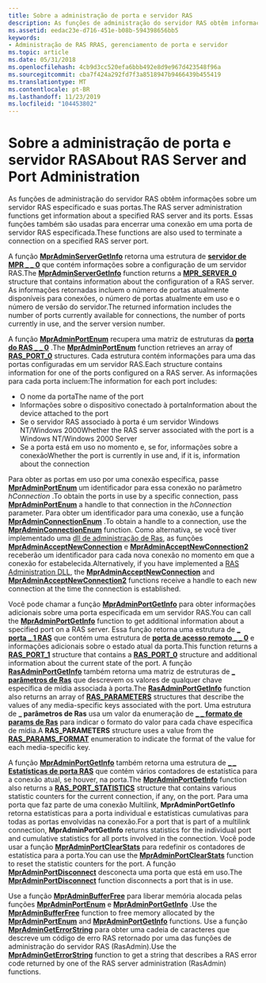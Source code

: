 ```yaml
---
title: Sobre a administração de porta e servidor RAS
description: As funções de administração do servidor RAS obtêm informações sobre um servidor RAS especificado e suas portas. Essas funções também são usadas para encerrar uma conexão em uma porta de servidor RAS especificada.
ms.assetid: eedac23e-d716-451e-b08b-594398656bb5
keywords:
- Administração de RAS RRAS, gerenciamento de porta e servidor
ms.topic: article
ms.date: 05/31/2018
ms.openlocfilehash: 4cb9d3cc520efa6bbb492e8d9e967d423548f96a
ms.sourcegitcommit: cba7f424a292fd7f3a8518947b9466439b455419
ms.translationtype: MT
ms.contentlocale: pt-BR
ms.lasthandoff: 11/23/2019
ms.locfileid: "104453802"
---
```

# <a name="about-ras-server-and-port-administration"></a><span data-ttu-id="28e76-105">Sobre a administração de porta e servidor RAS</span><span class="sxs-lookup"><span data-stu-id="28e76-105">About RAS Server and Port Administration</span></span>

<span data-ttu-id="28e76-106">As funções de administração do servidor RAS obtêm informações sobre um servidor RAS especificado e suas portas.</span><span class="sxs-lookup"><span data-stu-id="28e76-106">The RAS server administration functions get information about a specified RAS server and its ports.</span></span> <span data-ttu-id="28e76-107">Essas funções também são usadas para encerrar uma conexão em uma porta de servidor RAS especificada.</span><span class="sxs-lookup"><span data-stu-id="28e76-107">These functions are also used to terminate a connection on a specified RAS server port.</span></span>

<span data-ttu-id="28e76-108">A função [**MprAdminServerGetInfo**](/windows/desktop/api/Mprapi/nf-mprapi-mpradminservergetinfo) retorna uma estrutura de [**servidor de MPR \_ \_ 0**](/windows/desktop/api/Mprapi/ns-mprapi-mpr_server_0) que contém informações sobre a configuração de um servidor RAS.</span><span class="sxs-lookup"><span data-stu-id="28e76-108">The [**MprAdminServerGetInfo**](/windows/desktop/api/Mprapi/nf-mprapi-mpradminservergetinfo) function returns a [**MPR\_SERVER\_0**](/windows/desktop/api/Mprapi/ns-mprapi-mpr_server_0) structure that contains information about the configuration of a RAS server.</span></span> <span data-ttu-id="28e76-109">As informações retornadas incluem o número de portas atualmente disponíveis para conexões, o número de portas atualmente em uso e o número de versão do servidor.</span><span class="sxs-lookup"><span data-stu-id="28e76-109">The returned information includes the number of ports currently available for connections, the number of ports currently in use, and the server version number.</span></span>

<span data-ttu-id="28e76-110">A função [**MprAdminPortEnum**](/windows/desktop/api/Mprapi/nf-mprapi-mpradminportenum) recupera uma matriz de estruturas da [**porta do RAS \_ \_ 0**](/windows/desktop/api/Mprapi/ns-mprapi-ras_port_0) .</span><span class="sxs-lookup"><span data-stu-id="28e76-110">The [**MprAdminPortEnum**](/windows/desktop/api/Mprapi/nf-mprapi-mpradminportenum) function retrieves an array of [**RAS\_PORT\_0**](/windows/desktop/api/Mprapi/ns-mprapi-ras_port_0) structures.</span></span> <span data-ttu-id="28e76-111">Cada estrutura contém informações para uma das portas configuradas em um servidor RAS.</span><span class="sxs-lookup"><span data-stu-id="28e76-111">Each structure contains information for one of the ports configured on a RAS server.</span></span> <span data-ttu-id="28e76-112">As informações para cada porta incluem:</span><span class="sxs-lookup"><span data-stu-id="28e76-112">The information for each port includes:</span></span>

-   <span data-ttu-id="28e76-113">O nome da porta</span><span class="sxs-lookup"><span data-stu-id="28e76-113">The name of the port</span></span>
-   <span data-ttu-id="28e76-114">Informações sobre o dispositivo conectado à porta</span><span class="sxs-lookup"><span data-stu-id="28e76-114">Information about the device attached to the port</span></span>
-   <span data-ttu-id="28e76-115">Se o servidor RAS associado à porta é um servidor Windows NT/Windows 2000</span><span class="sxs-lookup"><span data-stu-id="28e76-115">Whether the RAS server associated with the port is a Windows NT/Windows 2000 Server</span></span>
-   <span data-ttu-id="28e76-116">Se a porta está em uso no momento e, se for, informações sobre a conexão</span><span class="sxs-lookup"><span data-stu-id="28e76-116">Whether the port is currently in use and, if it is, information about the connection</span></span>

<span data-ttu-id="28e76-117">Para obter as portas em uso por uma conexão específica, passe [**MprAdminPortEnum**](/windows/desktop/api/Mprapi/nf-mprapi-mpradminportenum) um identificador para essa conexão no parâmetro *hConnection* .</span><span class="sxs-lookup"><span data-stu-id="28e76-117">To obtain the ports in use by a specific connection, pass [**MprAdminPortEnum**](/windows/desktop/api/Mprapi/nf-mprapi-mpradminportenum) a handle to that connection in the *hConnection* parameter.</span></span> <span data-ttu-id="28e76-118">Para obter um identificador para uma conexão, use a função [**MprAdminConnectionEnum**](/windows/desktop/api/Mprapi/nf-mprapi-mpradminconnectionenum) .</span><span class="sxs-lookup"><span data-stu-id="28e76-118">To obtain a handle to a connection, use the [**MprAdminConnectionEnum**](/windows/desktop/api/Mprapi/nf-mprapi-mpradminconnectionenum) function.</span></span> <span data-ttu-id="28e76-119">Como alternativa, se você tiver implementado uma [dll de administração de Ras](ras-administration-dll.md), as funções [**MprAdminAcceptNewConnection**](/windows/desktop/api/Mprapi/nf-mprapi-mpradminacceptnewconnection) e [**MprAdminAcceptNewConnection2**](/windows/desktop/api/Mprapi/nf-mprapi-mpradminacceptnewconnection2) receberão um identificador para cada nova conexão no momento em que a conexão for estabelecida.</span><span class="sxs-lookup"><span data-stu-id="28e76-119">Alternatively, if you have implemented a [RAS Administration DLL](ras-administration-dll.md), the [**MprAdminAcceptNewConnection**](/windows/desktop/api/Mprapi/nf-mprapi-mpradminacceptnewconnection) and [**MprAdminAcceptNewConnection2**](/windows/desktop/api/Mprapi/nf-mprapi-mpradminacceptnewconnection2) functions receive a handle to each new connection at the time the connection is established.</span></span>

<span data-ttu-id="28e76-120">Você pode chamar a função [**MprAdminPortGetInfo**](/windows/desktop/api/Mprapi/nf-mprapi-mpradminportgetinfo) para obter informações adicionais sobre uma porta especificada em um servidor RAS.</span><span class="sxs-lookup"><span data-stu-id="28e76-120">You can call the [**MprAdminPortGetInfo**](/windows/desktop/api/Mprapi/nf-mprapi-mpradminportgetinfo) function to get additional information about a specified port on a RAS server.</span></span> <span data-ttu-id="28e76-121">Essa função retorna uma estrutura de [**\_ porta \_ 1 RAS**](/windows/desktop/api/Mprapi/ns-mprapi-ras_port_1) que contém uma estrutura de [**porta de acesso remoto \_ \_ 0**](/windows/desktop/api/Mprapi/ns-mprapi-ras_port_0) e informações adicionais sobre o estado atual da porta.</span><span class="sxs-lookup"><span data-stu-id="28e76-121">This function returns a [**RAS\_PORT\_1**](/windows/desktop/api/Mprapi/ns-mprapi-ras_port_1) structure that contains a [**RAS\_PORT\_0**](/windows/desktop/api/Mprapi/ns-mprapi-ras_port_0) structure and additional information about the current state of the port.</span></span> <span data-ttu-id="28e76-122">A função [**RasAdminPortGetInfo**](rasadminportgetinfo.md) também retorna uma matriz de estruturas de [**\_ parâmetros de Ras**](ras-parameters-str.md) que descrevem os valores de qualquer chave específica de mídia associada à porta.</span><span class="sxs-lookup"><span data-stu-id="28e76-122">The [**RasAdminPortGetInfo**](rasadminportgetinfo.md) function also returns an array of [**RAS\_PARAMETERS**](ras-parameters-str.md) structures that describe the values of any media-specific keys associated with the port.</span></span> <span data-ttu-id="28e76-123">Uma estrutura de **\_ parâmetros de Ras** usa um valor da enumeração de [**\_ \_ formato de params de Ras**](ras-params-format-str.md) para indicar o formato do valor para cada chave específica de mídia.</span><span class="sxs-lookup"><span data-stu-id="28e76-123">A **RAS\_PARAMETERS** structure uses a value from the [**RAS\_PARAMS\_FORMAT**](ras-params-format-str.md) enumeration to indicate the format of the value for each media-specific key.</span></span>

<span data-ttu-id="28e76-124">A função [**MprAdminPortGetInfo**](/windows/desktop/api/Mprapi/nf-mprapi-mpradminportgetinfo) também retorna uma estrutura de [**\_ \_ Estatísticas de porta RAS**](ras-port-statistics-str.md) que contém vários contadores de estatística para a conexão atual, se houver, na porta.</span><span class="sxs-lookup"><span data-stu-id="28e76-124">The [**MprAdminPortGetInfo**](/windows/desktop/api/Mprapi/nf-mprapi-mpradminportgetinfo) function also returns a [**RAS\_PORT\_STATISTICS**](ras-port-statistics-str.md) structure that contains various statistic counters for the current connection, if any, on the port.</span></span> <span data-ttu-id="28e76-125">Para uma porta que faz parte de uma conexão Multilink, **MprAdminPortGetInfo** retorna estatísticas para a porta individual e estatísticas cumulativas para todas as portas envolvidas na conexão.</span><span class="sxs-lookup"><span data-stu-id="28e76-125">For a port that is part of a multilink connection, **MprAdminPortGetInfo** returns statistics for the individual port and cumulative statistics for all ports involved in the connection.</span></span> <span data-ttu-id="28e76-126">Você pode usar a função [**MprAdminPortClearStats**](/windows/desktop/api/Mprapi/nf-mprapi-mpradminportclearstats) para redefinir os contadores de estatística para a porta.</span><span class="sxs-lookup"><span data-stu-id="28e76-126">You can use the [**MprAdminPortClearStats**](/windows/desktop/api/Mprapi/nf-mprapi-mpradminportclearstats) function to reset the statistic counters for the port.</span></span> <span data-ttu-id="28e76-127">A função [**MprAdminPortDisconnect**](/windows/desktop/api/Mprapi/nf-mprapi-mpradminportdisconnect) desconecta uma porta que está em uso.</span><span class="sxs-lookup"><span data-stu-id="28e76-127">The [**MprAdminPortDisconnect**](/windows/desktop/api/Mprapi/nf-mprapi-mpradminportdisconnect) function disconnects a port that is in use.</span></span>

<span data-ttu-id="28e76-128">Use a função [**MprAdminBufferFree**](/windows/desktop/api/Mprapi/nf-mprapi-mpradminbufferfree) para liberar memória alocada pelas funções [**MprAdminPortEnum**](/windows/desktop/api/Mprapi/nf-mprapi-mpradminportenum) e [**MprAdminPortGetInfo**](/windows/desktop/api/Mprapi/nf-mprapi-mpradminportgetinfo) .</span><span class="sxs-lookup"><span data-stu-id="28e76-128">Use the [**MprAdminBufferFree**](/windows/desktop/api/Mprapi/nf-mprapi-mpradminbufferfree) function to free memory allocated by the [**MprAdminPortEnum**](/windows/desktop/api/Mprapi/nf-mprapi-mpradminportenum) and [**MprAdminPortGetInfo**](/windows/desktop/api/Mprapi/nf-mprapi-mpradminportgetinfo) functions.</span></span> <span data-ttu-id="28e76-129">Use a função [**MprAdminGetErrorString**](/windows/desktop/api/Mprapi/nf-mprapi-mpradmingeterrorstring) para obter uma cadeia de caracteres que descreve um código de erro RAS retornado por uma das funções de administração do servidor RAS (RasAdmin).</span><span class="sxs-lookup"><span data-stu-id="28e76-129">Use the [**MprAdminGetErrorString**](/windows/desktop/api/Mprapi/nf-mprapi-mpradmingeterrorstring) function to get a string that describes a RAS error code returned by one of the RAS server administration (RasAdmin) functions.</span></span>

 

 




